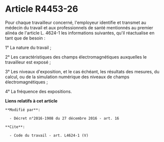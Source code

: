 # Article R4453-26

Pour chaque travailleur concerné, l'employeur identifie et transmet au médecin du travail et aux professionnels de santé
mentionnés au premier alinéa de l'article L. 4624-1 les informations suivantes, qu'il réactualise en tant que de besoin : 

1° La nature du travail ; 

2° Les caractéristiques des champs électromagnétiques auxquelles le travailleur est exposé ; 

3° Les niveaux d'exposition, et le cas échéant, les résultats des mesures, du calcul, ou de la simulation numérique des
niveaux de champs électromagnétiques ; 

4° La fréquence des expositions.

**Liens relatifs à cet article**

	**Modifié par**:

	  - Décret n°2016-1908 du 27 décembre 2016 - art. 16

	**Cite**:

	  - Code du travail - art. L4624-1 (V)
